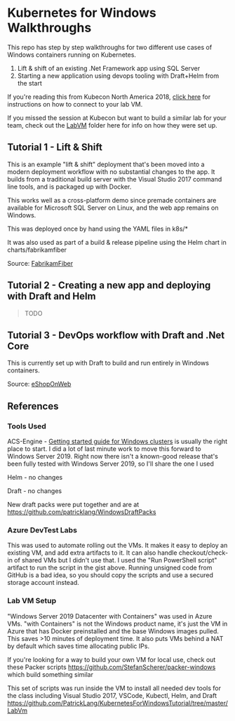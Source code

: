 # Kubernetes for Windows Walkthroughs

This repo has step by step walkthroughs for two different use cases of Windows containers running on Kubernetes.

1. Lift & shift of an existing .Net Framework app using SQL Server
2. Starting a new application using devops tooling with Draft+Helm from the start

If you're reading this from Kubecon North America 2018, [click here](https://github.com/PatrickLang/kkna2018lab) for instructions on how to connect to your lab VM.

If you missed the session at Kubecon but want to build a similar lab for your team, check out the [LabVM](https://github.com/PatrickLang/KubernetesForWindowsTutorial/tree/master/LabVm) folder here for info on how they were set up.


## Tutorial 1 - Lift & Shift



This is an example "lift & shift" deployment that's been moved into a modern deployment workflow with no substantial changes to the app. It builds from a traditional build server with the Visual Studio 2017 command line tools, and is packaged up with Docker.

This works well as a cross-platform demo since premade containers are available for Microsoft SQL Server on Linux, and the web app remains on Windows.

This was deployed once by hand using the YAML files in k8s/*

It was also used as part of a build & release pipeline using the Helm chart in charts/fabrikamfiber

Source: [FabrikamFiber](https://github.com/PatrickLang/fabrikamfiber/tree/helm-2019-mssql-linux)

## Tutorial 2 - Creating a new app and deploying with Draft and Helm

> TODO


## Tutorial 3 - DevOps workflow with Draft and .Net Core


This is currently set up with Draft to build and run entirely in Windows containers.

Source: [eShopOnWeb](https://github.com/PatrickLang/eShopOnWeb/tree/patricklang/k8s-win)


## References

### Tools Used

ACS-Engine - [Getting started guide for Windows clusters](http://aka.ms/windowscontainers/kubernetes) is usually the right place to start. I did a lot of last minute work to move this forward to Windows Server 2019. Right now there isn't a known-good release that's been fully tested with Windows Server 2019, so I'll share the one I used

Helm - no changes

Draft - no changes

New draft packs were put together and are at https://github.com/patricklang/WindowsDraftPacks

### Azure DevTest Labs

This was used to automate rolling out the VMs. It makes it easy to deploy an existing VM, and add extra artifacts to it. It can also handle checkout/check-in of shared VMs but I didn't use that. I used the "Run PowerShell script" artifact to run the script in the gist above. Running unsigned code from GitHub is a bad idea, so you should copy the scripts and use a secured storage account instead. 


### Lab VM Setup
"Windows Server 2019 Datacenter with Containers" was used in Azure VMs. "with Containers" is not the Windows product name, it's just the VM in Azure that has Docker preinstalled and the base Windows images pulled. This saves >10 minutes of deployment time. It also puts VMs behind a NAT by default which saves time allocating public IPs.

If you're looking for a way to build your own VM for local use, check out these Packer scripts https://github.com/StefanScherer/packer-windows which build something similar

This set of scripts was run inside the VM to install all needed dev tools for the class including Visual Studio 2017, VSCode, Kubectl, Helm, and Draft https://github.com/PatrickLang/KubernetesForWindowsTutorial/tree/master/LabVm